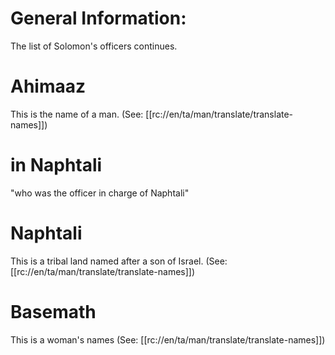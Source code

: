 # General Information:

The list of Solomon's officers continues.

# Ahimaaz

This is the name of a man. (See: [[rc://en/ta/man/translate/translate-names]])

# in Naphtali

"who was the officer in charge of Naphtali"

# Naphtali

This is a tribal land named after a son of Israel. (See: [[rc://en/ta/man/translate/translate-names]])

# Basemath

This is a woman's names (See: [[rc://en/ta/man/translate/translate-names]])



